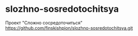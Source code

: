 # slozhno-sosredotochitsya
Проект "Сложно сосредоточиться"
https://github.com/finskishpion/slozhno-sosredotochitsya.git
